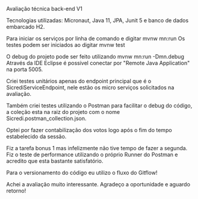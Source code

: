 Avaliação técnica back-end V1

Tecnologias utilizadas: Micronaut, Java 11, JPA, Junit 5 e banco de dados embarcado H2.

Para iniciar os serviços por linha de comando e digitar mvnw mn:run
Os testes podem ser iniciados ao digitar mvnw test

O debug do projeto pode ser feito utilizando mvnw mn:run -Dmn.debug
Através da IDE Eclipse é possivel conectar por "Remote Java Application" na porta 5005.

Criei testes unitários apenas do endpoint principal que é o SicrediServiceEndpoint, nele estão os micro serviços solicitados na avaliação.

Também criei testes utilizando o Postman para facilitar o debug do código, a coleção esta na raiz do projeto com o nome Sicredi.postman_collection.json.

Optei por fazer contabilização dos votos logo após o fim do tempo estabelecido da sessão.

Fiz a tarefa bonus 1 mas infelizmente não tive tempo de fazer a segunda. Fiz o teste de performance utilizando o próprio Runner do Postman e acredito que esta bastante satisfatório.

Para o versionamento do código eu utilizo o fluxo do Gitflow!

Achei a avaliação muito interessante. Agradeço a oportunidade e aguardo retorno!
